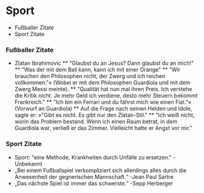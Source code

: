 # Sport 
* Fußballer Zitate 
* Sport Zitate
### Fußballer Zitate
* Zlatan Ibrahimovic
** "Glaubst du an Jesus? Dann glaubst du an mich!"
** "Was der mit dem Ball kann, kann ich mit einer Orange"
** "Wir brauchen den Philosophen nicht, der Zwerg und ich reichen vollkommen."« (Wobei er mit dem Philosophen Guardiola und mit dem Zwerg Messi meinte).
** "Qualität hat nun mal ihren Preis. Ich verstehe die Kritik nicht. Je mehr Geld ich verdiene, desto mehr Steuern bekommt Frankreich."
** "Ich bin ein Ferrari und du fährst mich wie einen Fiat."« (Vorwurf an Guardiola)
** Auf die Frage nach seinen Helden und Idole, sagte er: »"Gibt es nicht. Es gibt nur den Zlatan-Stil."
** "Ich weiß nicht, worin das Problem bestand. Wenn ich einen Raum betrat, in dem Guardiola war, verließ er das Zimmer. Vielleicht hatte er Angst vor mir."

### Sport Zitate 
* Sport: "eine Methode, Krankheiten durch Unfälle zu ersetzen." - Unbekannt 
*  „Bei einem Fußballspiel verkompliziert sich allerdings alles durch die Anwesenheit der gegnerischen Mannschaft.“ -Jean Paul Sartre
*   „Das nächste Spiel ist immer das schwerste.“ -Sepp Herberger


